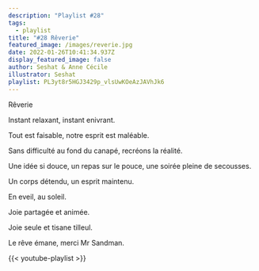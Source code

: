 ```yaml
---
description: "Playlist #28"
tags:
  - playlist
title: "#28 Rêverie"
featured_image: /images/reverie.jpg
date: 2022-01-26T10:41:34.937Z
display_featured_image: false
author: Seshat & Anne Cécile
illustrator: Seshat
playlist: PL3yt8r5HGJ3429p_vlsUwKOeAzJAVhJk6
---
```

Rêverie 

Instant relaxant, instant enivrant. 

Tout est faisable, notre esprit est maléable. 

Sans difficulté au fond du canapé, recréons la réalité. 

Une idée si douce, un repas sur le pouce, une soirée pleine de secousses. 

Un corps détendu, un esprit maintenu. 

En eveil, au soleil. 

Joie partagée et animée. 

Joie seule et tisane tilleul. 

Le rêve émane, merci Mr Sandman.

{{< youtube-playlist >}}